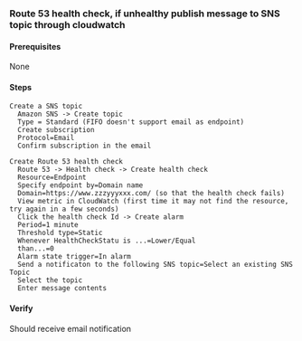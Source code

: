 ### Route 53 health check, if unhealthy publish message to SNS topic through cloudwatch

#### Prerequisites

None

#### Steps

```
Create a SNS topic
  Amazon SNS -> Create topic
  Type = Standard (FIFO doesn't support email as endpoint)
  Create subscription
  Protocol=Email
  Confirm subscription in the email

Create Route 53 health check
  Route 53 -> Health check -> Create health check
  Resource=Endpoint
  Specify endpoint by=Domain name
  Domain=https://www.zzzyyyxxx.com/ (so that the health check fails)
  View metric in CloudWatch (first time it may not find the resource, try again in a few seconds)
  Click the health check Id -> Create alarm
  Period=1 minute
  Threshold type=Static
  Whenever HealthCheckStatu is ...=Lower/Equal
  than...=0
  Alarm state trigger=In alarm
  Send a notificaton to the following SNS topic=Select an existing SNS Topic
  Select the topic
  Enter message contents
```

#### Verify

Should receive email notification
